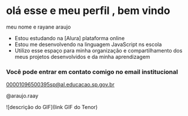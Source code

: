 # olá esse e meu perfil , bem vindo 

meu nome e rayane araujo

- Estou estudando na [Alura] plataforma online
- Estou me desenvolvendo na linguagem JavaScript ns escola
- Utilizo esse espaço para minha organização e compartilhamento dos meus projetos desenvolvidos e da minha aprendizagem

### Você pode entrar em contato comigo  no email institucional

00001096500395sp@al.educacao.sp.gov.br

@araujo.raay

![descrição do GIF](link GIF do Tenor)
